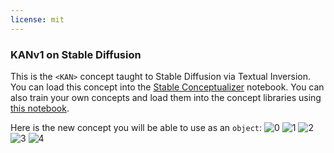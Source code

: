 ```yaml
---
license: mit
---
```

### KANv1 on Stable Diffusion
This is the `<KAN>` concept taught to Stable Diffusion via Textual Inversion. You can load this concept into the [Stable Conceptualizer](https://colab.research.google.com/github/huggingface/notebooks/blob/main/diffusers/stable_conceptualizer_inference.ipynb) notebook. You can also train your own concepts and load them into the concept libraries using [this notebook](https://colab.research.google.com/github/huggingface/notebooks/blob/main/diffusers/sd_textual_inversion_training.ipynb).

Here is the new concept you will be able to use as an `object`:
![<KAN> 0](https://huggingface.co/sd-concepts-library/kanv1/resolve/main/concept_images/3.jpeg)
![<KAN> 1](https://huggingface.co/sd-concepts-library/kanv1/resolve/main/concept_images/1.jpeg)
![<KAN> 2](https://huggingface.co/sd-concepts-library/kanv1/resolve/main/concept_images/4.jpeg)
![<KAN> 3](https://huggingface.co/sd-concepts-library/kanv1/resolve/main/concept_images/0.jpeg)
![<KAN> 4](https://huggingface.co/sd-concepts-library/kanv1/resolve/main/concept_images/2.jpeg)

